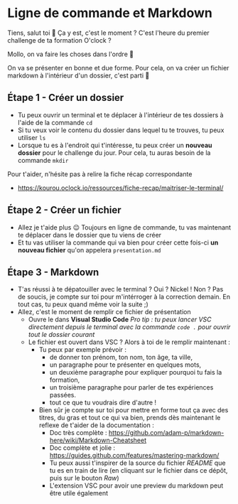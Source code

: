 # Ligne de commande et Markdown

Tiens, salut toi :wave: Ça y est, c'est le moment ? C'est l'heure du premier challenge de ta formation O'clock ? 

Mollo, on va faire les choses dans l'ordre :snail:

On va se présenter en bonne et due forme. Pour cela, on va créer un fichier markdown à l'intérieur d'un dossier, c'est parti :tada: 

## Étape 1 - Créer un dossier

- Tu peux ouvrir un terminal et te déplacer à l'intérieur de tes dossiers à l'aide de la commande `cd`
- Si tu veux voir le contenu du dossier dans lequel tu te trouves, tu peux utiliser `ls`
- Lorsque tu es à l'endroit qui t'intéresse, tu peux créer un **nouveau dossier** pour le challenge du jour. Pour cela, tu auras besoin de la commande `mkdir`

Pour t'aider, n'hésite pas à relire la fiche récap correspondante
- https://kourou.oclock.io/ressources/fiche-recap/maitriser-le-terminal/

## Étape 2 - Créer un fichier

- Allez je t'aide plus :wink: Toujours en ligne de commande, tu vas maintenant te déplacer dans le dossier que tu viens de créer
- Et tu vas utiliser la commande qui va bien pour créer cette fois-ci **un nouveau fichier** qu'on appelera `presentation.md`

## Étape 3 - Markdown

- T'as réussi à te dépatouiller avec le terminal ? Oui ? Nickel ! Non ? Pas de soucis, je compte sur toi pour m'intérroger à la correction demain. En tout cas, tu peux quand même voir la suite ;)
- Allez, c'est le moment de remplir ce fichier de présentation
  - Ouvre le dans **Visual Studio Code**
  _Pro tip : tu peux lancer VSC directement depuis le terminal avec la commande `code .` pour ouvrir tout le dossier courant_
  - Le fichier est ouvert dans VSC ? Alors à toi de le remplir maintenant :
    - Tu peux par exemple prévoir :
      - de donner ton prénom, ton nom, ton âge, ta ville,
      - un paragraphe pour te présenter en quelques mots,
      - un deuxième paragraphe pour expliquer pourquoi tu fais la formation,
      - un troisième paragraphe pour parler de tes expériences passées.
      - tout ce que tu voudrais dire d'autre !
    - Bien sûr je compte sur toi pour mettre en forme tout ça avec des titres, du gras et tout ce qui va bien, prends dès maintenant le reflexe de t'aider de la documentation :
      - Doc très complète : https://github.com/adam-p/markdown-here/wiki/Markdown-Cheatsheet
      - Doc complète et jolie : https://guides.github.com/features/mastering-markdown/
      - Tu peux aussi t'inspirer de la source du fichier _README_ que tu es en train de lire (en cliquant sur le fichier dans ce dépôt, puis sur le bouton _Raw_)
      - L'extension VSC pour avoir une preview du markdown peut être utile également
